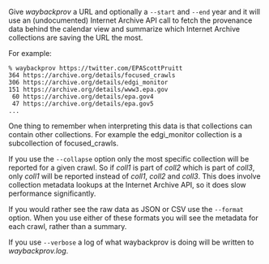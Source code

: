 Give *waybackprov* a URL and optionally a `--start` and `--end` year and it will
use an (undocumented) Internet Archive API call to fetch the provenance data
behind the calendar view and summarize which Internet Archive collections are
saving the URL the most.

For example:

    % waybackprov https://twitter.com/EPAScottPruitt
    364 https://archive.org/details/focused_crawls
    306 https://archive.org/details/edgi_monitor
    151 https://archive.org/details/www3.epa.gov
     60 https://archive.org/details/epa.gov4
     47 https://archive.org/details/epa.gov5
    ...

One thing to remember when interpreting this data is that collections 
can contain other collections. For example the edgi_monitor collection is a
subcollection of focused_crawls.

If you use the `--collapse` option only the most specific collection will be
reported for a given crawl.  So if *coll1* is part of *coll2* which is part of
*coll3*, only *coll1* will be reported instead of *coll1*, *coll2* and *coll3*.
This does involve collection metadata lookups at the Internet Archive API, so it
does slow performance significantly.

If you would rather see the raw data as JSON or CSV use the `--format` option.
When you use either of these formats you will see the metadata for each crawl,
rather than a summary.

If you use `--verbose` a log of what waybackprov is doing will be written to
*waybackprov.log*.

